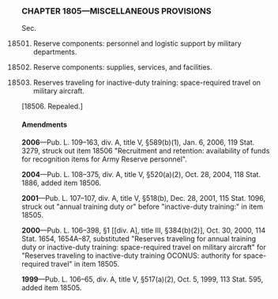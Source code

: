 ### **CHAPTER 1805—MISCELLANEOUS PROVISIONS** ###

Sec.

18501. Reserve components: personnel and logistic support by military departments.

18502. Reserve components: supplies, services, and facilities.

18505. Reserves traveling for inactive-duty training: space-required travel on military aircraft.

[18506. Repealed.]

#### Amendments ####

**2006**—Pub. L. 109–163, div. A, title V, §589(b)(1), Jan. 6, 2006, 119 Stat. 3279, struck out item 18506 "Recruitment and retention: availability of funds for recognition items for Army Reserve personnel".

**2004**—Pub. L. 108–375, div. A, title V, §520(a)(2), Oct. 28, 2004, 118 Stat. 1886, added item 18506.

**2001**—Pub. L. 107–107, div. A, title V, §518(b), Dec. 28, 2001, 115 Stat. 1096, struck out "annual training duty or" before "inactive-duty training:" in item 18505.

**2000**—Pub. L. 106–398, §1 [[div. A], title III, §384(b)(2)], Oct. 30, 2000, 114 Stat. 1654, 1654A–87, substituted "Reserves traveling for annual training duty or inactive-duty training: space-required travel on military aircraft" for "Reserves traveling to inactive-duty training OCONUS: authority for space-required travel" in item 18505.

**1999**—Pub. L. 106–65, div. A, title V, §517(a)(2), Oct. 5, 1999, 113 Stat. 595, added item 18505.